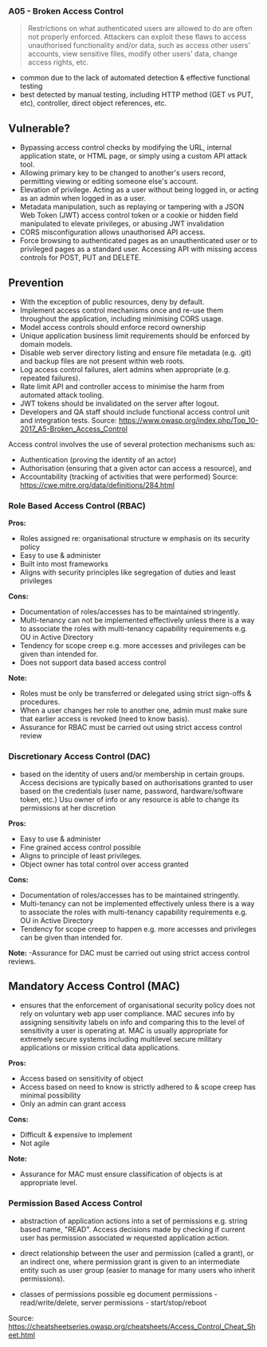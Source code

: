 ### A05 - Broken Access Control
>Restrictions on what authenticated users are allowed to do are often not properly enforced. Attackers can exploit these flaws to access unauthorised functionality and/or data, such as access other users' accounts, view sensitive files, modify other users' data, change access rights, etc.

- common due to the lack of automated detection & effective functional testing
- best detected by manual testing, including HTTP method (GET vs PUT, etc), controller, direct object references, etc.

## Vulnerable?
- Bypassing access control checks by modifying the URL, internal application state, or HTML page, or simply using a custom API attack tool.
- Allowing primary key to be changed to another's users record, permitting viewing or editing someone else's account.
- Elevation of privilege. Acting as a user without being logged in, or acting as an admin when logged in as a user.
- Metadata manipulation, such as replaying or tampering with a JSON Web Token (JWT) access control token or a cookie or hidden field manipulated to elevate privileges, or abusing JWT invalidation
- CORS misconfiguration allows unauthorised API access.
- Force browsing to authenticated pages as an unauthenticated user or to privileged pages as a standard user. Accessing API with missing access controls for POST, PUT and DELETE.

## Prevention
- With the exception of public resources, deny by default.
- Implement access control mechanisms once and re-use them throughout the application, including minimising CORS usage.
- Model access controls should enforce record ownership
- Unique application business limit requirements should be enforced by domain models.
- Disable web server directory listing and ensure file metadata (e.g. .git) and backup files are not present within web roots.
- Log access control failures, alert admins when appropriate (e.g. repeated failures).
- Rate limit API and controller access to minimise the harm from automated attack tooling.
- JWT tokens should be invalidated on the server after logout.
- Developers and QA staff should include functional access control unit and integration tests.
Source: https://www.owasp.org/index.php/Top_10-2017_A5-Broken_Access_Control

Access control involves the use of several protection mechanisms such as:
- Authentication (proving the identity of an actor)
- Authorisation (ensuring that a given actor can access a resource), and
- Accountability (tracking of activities that were performed)
Source: https://cwe.mitre.org/data/definitions/284.html


### Role Based Access Control (RBAC)
**Pros:**
- Roles assigned re: organisational structure w emphasis on its security policy
- Easy to use & administer
- Built into most frameworks
- Aligns with security principles like segregation of duties and least privileges

**Cons:**
- Documentation of roles/accesses has to be maintained stringently.
- Multi-tenancy can not be implemented effectively unless there is a way to associate the roles with multi-tenancy capability requirements e.g. OU in Active Directory
- Tendency for scope creep e.g. more accesses and privileges can be given than intended for.
- Does not support data based access control

**Note:**
- Roles must be only be transferred or delegated using strict sign-offs & procedures.
- When a user changes her role to another one, admin must make sure that earlier access is revoked (need to know basis).
- Assurance for RBAC must be carried out using strict access control review

### Discretionary Access Control (DAC)
- based on the identity of users and/or membership in certain groups. Access decisions are typically based on authorisations granted to user based on the credentials (user name, password, hardware/software token, etc.) Usu owner of info or any resource is able to change its permissions at her discretion

**Pros:**
- Easy to use & administer
- Fine grained access control possible
- Aligns to principle of least privileges.
- Object owner has total control over access granted

**Cons:**
- Documentation of roles/accesses has to be maintained stringently.
- Multi-tenancy can not be implemented effectively unless there is a way to associate the roles with multi-tenancy capability requirements e.g. OU in Active Directory
- Tendency for scope creep to happen e.g. more accesses and privileges can be given than intended for.

**Note:**
-Assurance for DAC must be carried out using strict access control reviews.

## Mandatory Access Control (MAC)
- ensures that the enforcement of organisational security policy does not rely on voluntary web app user compliance. MAC secures info by assigning sensitivity labels on info and comparing this to the level of sensitivity a user is operating at. MAC is usually appropriate for extremely secure systems including multilevel secure military applications or mission critical data applications.

**Pros:**
- Access based on sensitivity of object
- Access based on need to know is strictly adhered to & scope creep has minimal possibility
- Only an admin can grant access

**Cons:**
- Difficult & expensive to implement
- Not agile

**Note:**
- Assurance for MAC must ensure classification of objects is at appropriate level.

### Permission Based Access Control
- abstraction of application actions into a set of permissions e.g. string based name, "READ". Access decisions made by checking if current user has permission associated w requested application action.

- direct relationship between the user and permission (called a grant), or an indirect one, where permission grant is given to an intermediate entity such as user group (easier to manage for many users who inherit permissions).
- classes of permissions possible eg document permissions - read/write/delete, server permissions - start/stop/reboot

Source: https://cheatsheetseries.owasp.org/cheatsheets/Access_Control_Cheat_Sheet.html
